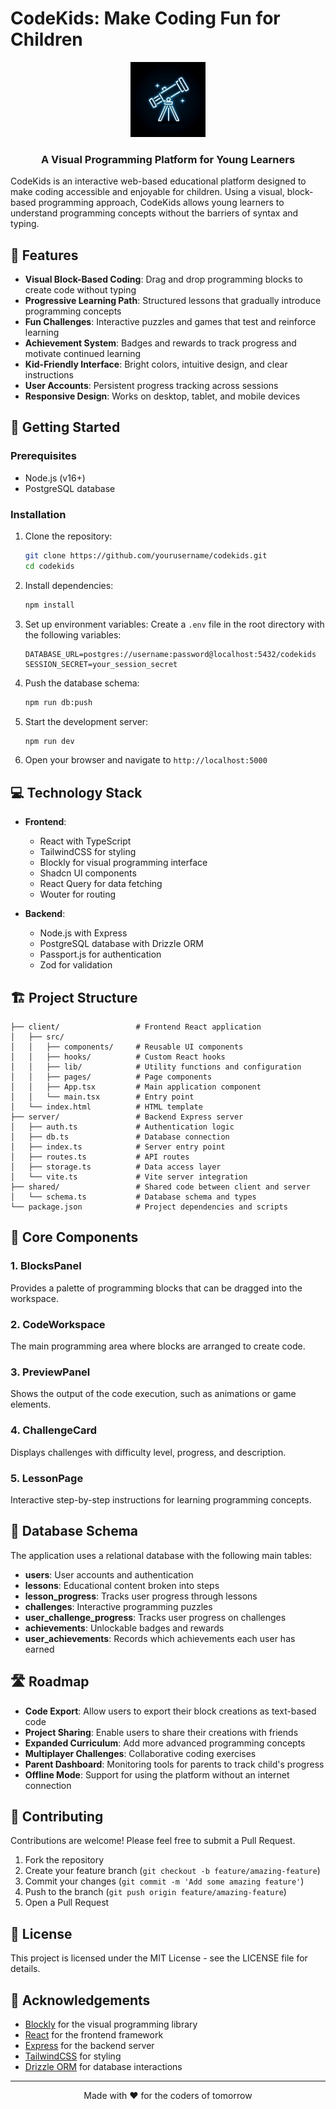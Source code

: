 # CodeKids: Make Coding Fun for Children

<div align="center">
  <img src="generated-icon.png" alt="CodeKids Logo" width="120" height="120" />
  <h3>A Visual Programming Platform for Young Learners</h3>
</div>

CodeKids is an interactive web-based educational platform designed to make coding accessible and enjoyable for children. Using a visual, block-based programming approach, CodeKids allows young learners to understand programming concepts without the barriers of syntax and typing.

## 🌟 Features

- **Visual Block-Based Coding**: Drag and drop programming blocks to create code without typing
- **Progressive Learning Path**: Structured lessons that gradually introduce programming concepts
- **Fun Challenges**: Interactive puzzles and games that test and reinforce learning
- **Achievement System**: Badges and rewards to track progress and motivate continued learning
- **Kid-Friendly Interface**: Bright colors, intuitive design, and clear instructions
- **User Accounts**: Persistent progress tracking across sessions
- **Responsive Design**: Works on desktop, tablet, and mobile devices

## 🚀 Getting Started

### Prerequisites

- Node.js (v16+)
- PostgreSQL database

### Installation

1. Clone the repository:
   ```bash
   git clone https://github.com/yourusername/codekids.git
   cd codekids
   ```

2. Install dependencies:
   ```bash
   npm install
   ```

3. Set up environment variables:
   Create a `.env` file in the root directory with the following variables:
   ```
   DATABASE_URL=postgres://username:password@localhost:5432/codekids
   SESSION_SECRET=your_session_secret
   ```

4. Push the database schema:
   ```bash
   npm run db:push
   ```

5. Start the development server:
   ```bash
   npm run dev
   ```

6. Open your browser and navigate to `http://localhost:5000`

## 💻 Technology Stack

- **Frontend**:
  - React with TypeScript
  - TailwindCSS for styling
  - Blockly for visual programming interface
  - Shadcn UI components
  - React Query for data fetching
  - Wouter for routing

- **Backend**:
  - Node.js with Express
  - PostgreSQL database with Drizzle ORM
  - Passport.js for authentication
  - Zod for validation

## 🏗️ Project Structure

```
├── client/                 # Frontend React application
│   ├── src/
│   │   ├── components/     # Reusable UI components
│   │   ├── hooks/          # Custom React hooks
│   │   ├── lib/            # Utility functions and configuration
│   │   ├── pages/          # Page components
│   │   ├── App.tsx         # Main application component
│   │   └── main.tsx        # Entry point
│   └── index.html          # HTML template
├── server/                 # Backend Express server
│   ├── auth.ts             # Authentication logic
│   ├── db.ts               # Database connection
│   ├── index.ts            # Server entry point
│   ├── routes.ts           # API routes
│   ├── storage.ts          # Data access layer
│   └── vite.ts             # Vite server integration
├── shared/                 # Shared code between client and server
│   └── schema.ts           # Database schema and types
└── package.json            # Project dependencies and scripts
```

## 📝 Core Components

### 1. BlocksPanel 
Provides a palette of programming blocks that can be dragged into the workspace.

### 2. CodeWorkspace
The main programming area where blocks are arranged to create code.

### 3. PreviewPanel
Shows the output of the code execution, such as animations or game elements.

### 4. ChallengeCard
Displays challenges with difficulty level, progress, and description.

### 5. LessonPage
Interactive step-by-step instructions for learning programming concepts.

## 🧩 Database Schema

The application uses a relational database with the following main tables:

- **users**: User accounts and authentication
- **lessons**: Educational content broken into steps
- **lesson_progress**: Tracks user progress through lessons
- **challenges**: Interactive programming puzzles
- **user_challenge_progress**: Tracks user progress on challenges
- **achievements**: Unlockable badges and rewards
- **user_achievements**: Records which achievements each user has earned

## 🛣️ Roadmap

- **Code Export**: Allow users to export their block creations as text-based code
- **Project Sharing**: Enable users to share their creations with friends
- **Expanded Curriculum**: Add more advanced programming concepts
- **Multiplayer Challenges**: Collaborative coding exercises
- **Parent Dashboard**: Monitoring tools for parents to track child's progress
- **Offline Mode**: Support for using the platform without an internet connection

## 🤝 Contributing

Contributions are welcome! Please feel free to submit a Pull Request.

1. Fork the repository
2. Create your feature branch (`git checkout -b feature/amazing-feature`)
3. Commit your changes (`git commit -m 'Add some amazing feature'`)
4. Push to the branch (`git push origin feature/amazing-feature`)
5. Open a Pull Request

## 📄 License

This project is licensed under the MIT License - see the LICENSE file for details.

## 🙏 Acknowledgements

- [Blockly](https://developers.google.com/blockly) for the visual programming library
- [React](https://reactjs.org/) for the frontend framework
- [Express](https://expressjs.com/) for the backend server
- [TailwindCSS](https://tailwindcss.com/) for styling
- [Drizzle ORM](https://github.com/drizzle-team/drizzle-orm) for database interactions

---

<div align="center">
  <p>Made with ❤️ for the coders of tomorrow</p>
</div>